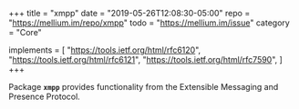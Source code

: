 +++
title    = "xmpp"
date     = "2019-05-26T12:08:30-05:00"
repo     = "https://mellium.im/repo/xmpp"
todo     = "https://mellium.im/issue"
category = "Core"

implements = [
  "https://tools.ietf.org/html/rfc6120",
  "https://tools.ietf.org/html/rfc6121",
  "https://tools.ietf.org/html/rfc7590",
]
+++

Package **`xmpp`** provides functionality from the Extensible Messaging and
Presence Protocol.

